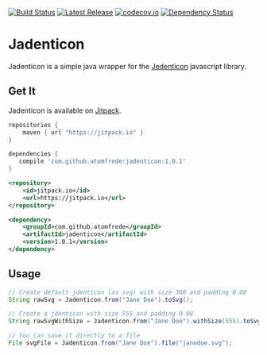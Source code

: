 [![Build Status](https://travis-ci.org/atomfrede/jadenticon.svg?branch=master)](https://travis-ci.org/atomfrede/jadenticon)
[![Latest Release](https://jitpack.io/v/atomfrede/jadenticon.svg)](https://jitpack.io/#atomfrede/jadenticon)
[![codecov.io](https://codecov.io/github/atomfrede/jadenticon/coverage.svg?branch=master)](https://codecov.io/github/atomfrede/jadenticon?branch=master)
[![Dependency Status](https://www.versioneye.com/user/projects/56ce019e6b21e5003abcd54c/badge.svg?style=flat)](https://www.versioneye.com/user/projects/56ce019e6b21e5003abcd54c)

# Jadenticon

Jadenticon is a simple java wrapper for the [Jedenticon](https://jdenticon.com/) javascript library.

## Get It

Jadenticon is available on [Jitpack](https://jitpack.io/).

```groovy
repositories {
    maven { url "https://jitpack.io" }
}

dependencies {
   compile 'com.github.atomfrede:jadenticon:1.0.1'
}
```

```xml
<repository>
    <id>jitpack.io</id>
    <url>https://jitpack.io</url>
</repository>

<dependency>
    <groupId>com.github.atomfrede</groupId>
	<artifactId>jadenticon</artifactId>
	<version>1.0.1</version>
</dependency>
```

## Usage

```java
// Create default jdenticon (as svg) with size 300 and padding 0.08
String rawSvg = Jadenticon.from("Jane Doe").toSvg();

// Create a jdenticon with size 555 and padding 0.08
String rawSvgWithSize = Jadenticon.from("Jane Doe").withSize(555).toSvg();

// You can save it directly to a file
File svgFile = Jadenticon.from("Jane Doe").file("janedoe.svg");

```
